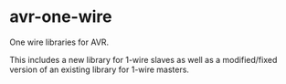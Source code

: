 # avr-one-wire

One wire libraries for AVR.

This includes a new library for 1-wire slaves as well as a modified/fixed version of an existing library for 1-wire masters.


